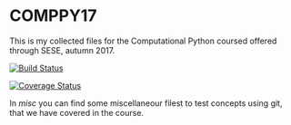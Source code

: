 # COMPPY17
This is my collected files for the Computational Python coursed offered through SESE, autumn 2017. 

[![Build Status](https://travis-ci.org/aggimemnon/comppy17.svg?branch=master)](https://travis-ci.org/aggimemnon/comppy17)

[![Coverage Status](https://coveralls.io/repos/github/aggimemnon/comppy17/badge.svg?branch=master)](https://coveralls.io/github/aggimemnon/comppy17?branch=master)

In *misc* you can find some miscellaneour filest to test concepts using git, that we have covered in the course.
